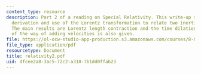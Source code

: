 ```yaml
---
content_type: resource
description: Part 2 of a reading on Special Relativity. This write-up summarizes the
  derivation and use of the Lorentz transformation to relate two inertial frames.
  The main results are Lorentz length contraction and the time dilation. The derivation
  of the way of adding velocities is also given.
file: https://ol-ocw-studio-app-production.s3.amazonaws.com/courses/8-022-physics-ii-electricity-and-magnetism-fall-2004/dfcee2a83ac572c2a3187b1dd0ffab23_relativity2.pdf
file_type: application/pdf
resourcetype: Document
title: relativity2.pdf
uid: dfcee2a8-3ac5-72c2-a318-7b1dd0ffab23
---
```

